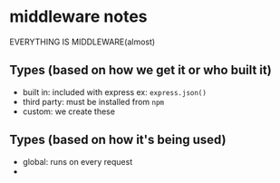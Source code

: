 # middleware notes

EVERYTHING IS MIDDLEWARE(almost)

## Types (based on how we get it or who built it)


- built in: included with express ex: `express.json()`
- third party: must be installed from `npm`
- custom: we create these

## Types (based on how it's being used)

- global: runs on every request
- 